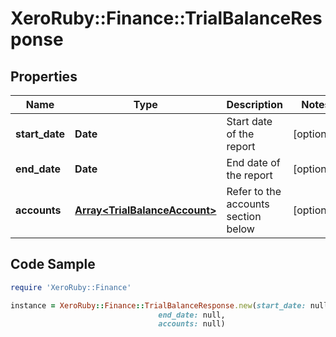 # XeroRuby::Finance::TrialBalanceResponse

## Properties

Name | Type | Description | Notes
------------ | ------------- | ------------- | -------------
**start_date** | **Date** | Start date of the report | [optional] 
**end_date** | **Date** | End date of the report | [optional] 
**accounts** | [**Array&lt;TrialBalanceAccount&gt;**](TrialBalanceAccount.md) | Refer to the accounts section below | [optional] 

## Code Sample

```ruby
require 'XeroRuby::Finance'

instance = XeroRuby::Finance::TrialBalanceResponse.new(start_date: null,
                                 end_date: null,
                                 accounts: null)
```


